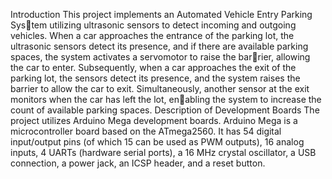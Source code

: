 Introduction
This project implements an Automated Vehicle Entry Parking System utilizing ultrasonic sensors to detect incoming and outgoing
vehicles. When a car approaches the entrance of the parking lot,
the ultrasonic sensors detect its presence, and if there are available
parking spaces, the system activates a servomotor to raise the barrier, allowing the car to enter. Subsequently, when a car approaches
the exit of the parking lot, the sensors detect its presence, and the
system raises the barrier to allow the car to exit. Simultaneously,
another sensor at the exit monitors when the car has left the lot, enabling the system to increase the count of available parking spaces.
 Description of Development Boards
The project utilizes Arduino Mega development boards. Arduino Mega is a
microcontroller board based on the ATmega2560. It has 54 digital input/output
pins (of which 15 can be used as PWM outputs), 16 analog inputs, 4 UARTs
(hardware serial ports), a 16 MHz crystal oscillator, a USB connection, a power
jack, an ICSP header, and a reset button.

